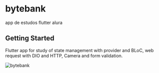 # bytebank

app de estudos flutter alura

## Getting Started
Flutter app for study of state management with provider and BLoC, web request with DIO and HTTP, Camera and form validation.


![bytebank](https://user-images.githubusercontent.com/60902022/194376846-8ac178ec-8b3c-471c-864b-83f2341431c6.gif)
